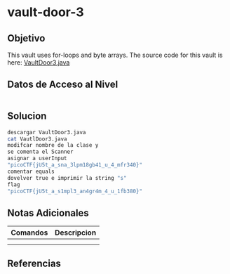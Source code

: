 # vault-door-3
## Objetivo
This vault uses for-loops and byte arrays. The source code for this vault is here: [VaultDoor3.java](https://jupiter.challenges.picoctf.org/static/a648ca6dd275b9454c5d0de6d0f6efd3/VaultDoor3.java)
## Datos de Acceso al Nivel
```
```
## Solucion
```Bash
descargar VaultDoor3.java
cat VautlDoor3.java
modifcar nombre de la clase y
se comenta el Scanner
asignar a userInput
"picoCTF{jU5t_a_sna_3lpm18gb41_u_4_mfr340}"
comentar equals
dovelver true e imprimir la string "s"
flag
"picoCTF{jU5t_a_s1mpl3_an4gr4m_4_u_1fb380}" 
```
## Notas Adicionales
|**Comandos**|**Descripcion**|
|--------|-------------|
|||
|||
## Referencias

